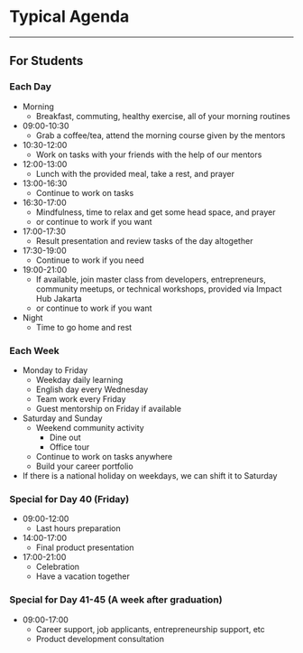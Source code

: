 # Typical Agenda

--------------------------------------------------------------------------------

## For Students

### Each Day

- Morning
  - Breakfast, commuting, healthy exercise, all of your morning routines
- 09:00-10:30
  - Grab a coffee/tea, attend the morning course given by the mentors
- 10:30-12:00
  - Work on tasks with your friends with the help of our mentors
- 12:00-13:00
  - Lunch with the provided meal, take a rest, and prayer
- 13:00-16:30
  - Continue to work on tasks
- 16:30-17:00
  - Mindfulness, time to relax and get some head space, and prayer
  - or continue to work if you want
- 17:00-17:30
  - Result presentation and review tasks of the day altogether
- 17:30-19:00
   - Continue to work if you need
- 19:00-21:00
  - If available, join master class from developers, entrepreneurs, community meetups, or technical workshops, provided via Impact Hub Jakarta
  - or continue to work if you want
- Night
  - Time to go home and rest

### Each Week

- Monday to Friday
  - Weekday daily learning
  - English day every Wednesday
  - Team work every Friday
  - Guest mentorship on Friday if available
- Saturday and Sunday
  - Weekend community activity
    - Dine out
    - Office tour
  - Continue to work on tasks anywhere
  - Build your career portfolio
- If there is a national holiday on weekdays, we can shift it to Saturday

### Special for Day 40 (Friday)

- 09:00-12:00
  - Last hours preparation
- 14:00-17:00
  - Final product presentation
- 17:00-21:00
  - Celebration
  - Have a vacation together

### Special for Day 41-45 (A week after graduation)

- 09:00-17:00
  - Career support, job applicants, entrepreneurship support, etc
  - Product development consultation
